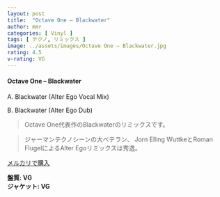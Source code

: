 ```yaml
---
layout: post
title:  "Octave One – Blackwater"
author: mmr
categories: [ Vinyl ]
tags: [ テクノ, リミックス ]
image: ../assets/images/Octave One – Blackwater.jpg
rating: 4.5
v-rating: VG
---
```


#### Octave One – Blackwater

A. Blackwater (Alter Ego Vocal Mix)

B. Blackwater (Alter Ego Dub)

> Octave One代表作のBlackwaterのリミックスです。

> ジャーマンテクノシーンの大ベテラン、 Jorn Elling WuttkeとRoman FlugelによるAlter Egoリミックスは秀逸。


[メルカリで購入](https://jp.mercari.com/item/m73391781068)


<div class="mt-4 mb-4 d-flex align-items-center">
<strong class="mr-1">盤質: VG</strong>
</div>
<div class="mt-4 mb-4 d-flex align-items-center">
<strong class="mr-1">ジャケット: VG</strong>
</div>
